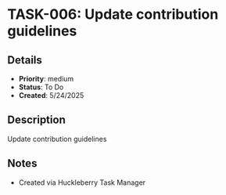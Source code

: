 # TASK-006: Update contribution guidelines

## Details
- **Priority**: medium
- **Status**: To Do
- **Created**: 5/24/2025

## Description
Update contribution guidelines

## Notes
- Created via Huckleberry Task Manager
